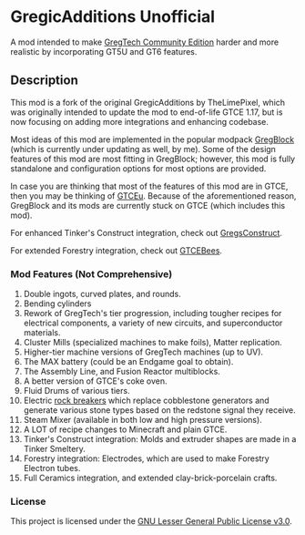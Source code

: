 # GregicAdditions Unofficial
A mod intended to make [GregTech Community Edition](https://github.com/GregTechCE/GregTech) harder and more realistic by incorporating
GT5U and GT6 features.

## Description

This mod is a fork of the original GregicAdditions by TheLimePixel, which was originally
intended to update the mod to end-of-life GTCE 1.17, but is now focusing on adding more integrations
and enhancing codebase.

Most ideas of this mod are implemented in the popular modpack [GregBlock](https://github.com/1ahmadbassam/Gregblock-revamped117) 
(which is currently under updating as well, by me).
Some of the design features of this mod are most fitting in GregBlock; however, this mod is fully
standalone and configuration options for most options are provided.

In case you are thinking that most of the features of this mod are in GTCE, then you may be thinking of [GTCEu](https://github.com/GTCEu/GTCEu). 
Because of the aforementioned reason, GregBlock and its mods are currently stuck on GTCE (which includes this mod).

For enhanced Tinker's Construct integration, check out [GregsConstruct](https://github.com/1ahmadbassam/GregsConstruct).

For extended Forestry integration, check out [GTCEBees](https://github.com/1ahmadbassam/GTCEBees).

### Mod Features (Not Comprehensive)
1. Double ingots, curved plates, and rounds.
2. Bending cylinders
3. Rework of GregTech's tier progression, including tougher recipes for electrical components, a variety of new circuits, and superconductor materials.
4. Cluster Mills (specialized machines to make foils), Matter replication.
5. Higher-tier machine versions of GregTech machines (up to UV).
6. The MAX battery (could be an Endgame goal to obtain).
7. The Assembly Line, and Fusion Reactor multiblocks.
8. A better version of GTCE's coke oven.
9. Fluid Drums of various tiers.
10. Electric [rock breakers](https://reddit.com/r/feedthebeast/comments/bi2h8s/) which replace cobblestone generators and generate various stone types based on the redstone signal they receive.  
11. Steam Mixer (available in both low and high pressure versions).
12. A LOT of recipe changes to Minecraft and plain GTCE.
13. Tinker's Construct integration: Molds and extruder shapes are made in a Tinker Smeltery.
14. Forestry integration: Electrodes, which are used to make Forestry Electron tubes.
15. Full Ceramics integration, and extended clay-brick-porcelain crafts.

### License
This project is licensed under the [GNU Lesser General Public License v3.0](https://www.gnu.org/licenses/lgpl-3.0.en.html).
